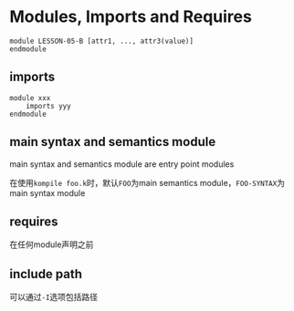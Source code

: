 # Modules, Imports and Requires

```k
module LESSON-05-B [attr1, ..., attr3(value)]
endmodule
```

## imports

```k
module xxx
    imports yyy
endmodule
```
 
## main syntax and semantics module

main syntax and semantics module are entry point modules

在使用`kompile foo.k`时，默认`FOO`为main semantics module，`FOO-SYNTAX`为main syntax module

## requires

在任何module声明之前

## include path

可以通过`-I`选项包括路径